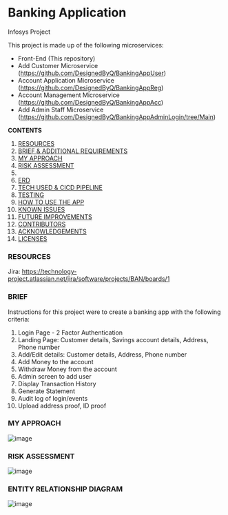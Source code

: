 # Banking Application

Infosys Project

This project is made up of the following microservices:

- Front-End (This repository)
- Add Customer Microservice (https://github.com/DesignedByQ/BankingAppUser)
- Account Application Microservice (https://github.com/DesignedByQ/BankingAppReg)
- Account Management Microservice (https://github.com/DesignedByQ/BankingAppAcc)
- Add Admin Staff Microservice (https://github.com/DesignedByQ/BankingAppAdminLogin/tree/Main)

**CONTENTS**

1. [RESOURCES](#RESOURCES)
2. [BRIEF & ADDITIONAL REQUIREMENTS](#BRIEF)
3. [MY APPROACH](#MY-APPROACH)
4. [RISK ASSESSMENT](#RISK-ASSESSMENT)
5. 
6. [ERD](#ENTITY-RELATIONSHIP-DIAGRAM)
7. [TECH USED & CICD PIPELINE](#TECHNOLOGY)
8. [TESTING](#TESTING)
9. [HOW TO USE THE APP](#HOW-TO-USE-THE-APP)
10. [KNOWN ISSUES](#KNOWN-ISSUES)
11. [FUTURE IMPROVEMENTS](#FUTURE-IMPROVEMENTS)
12. [CONTRIBUTORS](#CONTRIBUTORS)
13. [ACKNOWLEDGEMENTS](#ACKNOWLEDGEMENTS)
14. [LICENSES](#LICENSES)

### RESOURCES

Jira: https://technology-project.atlassian.net/jira/software/projects/BAN/boards/1

### BRIEF

Instructions for this project were to create a banking app with the following criteria:
1. Login Page - 2 Factor Authentication
2. Landing Page: Customer details, Savings account details, Address, Phone number
3. Add/Edit details: Customer details, Address, Phone number
4. Add Money to the account
5. Withdraw Money from the account
6. Admin screen to add user
7. Display Transaction History
8. Generate Statement
9. Audit log of login/events
10. Upload address proof, ID proof

### MY APPROACH

![image](https://github.com/DesignedByQ/BankingApp/assets/32695213/d00ae1b3-afbc-48ec-a7fc-084f0551f67c)

### RISK ASSESSMENT

![image](https://github.com/DesignedByQ/BankingApp/assets/32695213/13688fc6-141d-4d0c-ae94-222fef097c72)

### ENTITY RELATIONSHIP DIAGRAM

![image](https://github.com/DesignedByQ/BankingApp/assets/32695213/c848a455-9226-4157-9db0-04aa3e6ccaa0)




